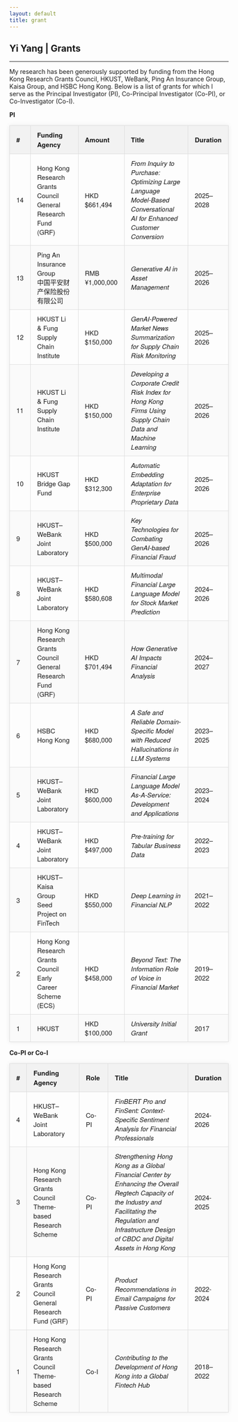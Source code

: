 ```yaml
---
layout: default
title: grant
---
```


## Yi Yang | Grants

* * *

My research has been generously supported by funding from the Hong Kong Research Grants Council, HKUST, WeBank, Ping An Insurance Group, Kaisa Group, and HSBC Hong Kong. Below is a list of grants for which I serve as the Principal Investigator (PI), Co-Principal Investigator (Co-PI), or Co-Investigator (Co-I).


<style>
.styled-table {
  border-collapse: collapse;
  margin: 16px 0;
  font-size: 15px;
  font-family: 'Helvetica Neue', Helvetica, Arial, sans-serif;
  min-width: 100%;
  box-shadow: 0 0 10px rgba(0, 0, 0, 0.08);
}
.styled-table thead tr {
  background-color: #f2f2f2;
  text-align: left;
}
.styled-table th,
.styled-table td {
  padding: 10px 15px;
  border: 1px solid #ddd;
}
.styled-table tbody tr:nth-child(even) {
  background-color: #fafafa;
}
.styled-table tbody tr:hover {
  background-color: #f1f1f1;
}
</style>

**PI**  
<table class="styled-table">
    <colgroup>
    <col style="width: 5%;">     <!-- # -->
    <col style="width: 28%;">    <!-- Funding Agency -->
    <col style="width: 14%;">    <!-- Amount -->
    <col style="width: 43%;">    <!-- Title -->
    <col style="width: 10%;">    <!-- Duration -->
  </colgroup>
  <thead>
    <tr>
      <th>#</th>
      <th>Funding Agency</th>
      <th>Amount</th>
      <th>Title</th>
      <th>Duration</th>
    </tr>
  </thead>
  <tbody>
    <tr>
      <td>14</td>
      <td>Hong Kong Research Grants Council <br>General Research Fund (GRF)</td>
      <td>HKD $661,494</td>
      <td><em>From Inquiry to Purchase: Optimizing Large Language Model-Based Conversational AI for Enhanced Customer Conversion</em></td>
      <td>2025–2028</td>
    </tr>
    <tr>
      <td>13</td>
      <td>Ping An Insurance Group <br>中国平安财产保险股份有限公司</td>
      <td>RMB ¥1,000,000</td>
      <td><em>Generative AI in Asset Management</em></td>
      <td>2025–2026</td>
    </tr>
    <tr>
      <td>12</td>
      <td>HKUST Li & Fung Supply Chain Institute</td>
      <td>HKD $150,000</td>
      <td><em>GenAI-Powered Market News Summarization for Supply Chain Risk Monitoring</em></td>
      <td>2025–2026</td>
    </tr>
    <tr>
      <td>11</td>
      <td>HKUST Li & Fung Supply Chain Institute</td>
      <td>HKD $150,000</td>
      <td><em>Developing a Corporate Credit Risk Index for Hong Kong Firms Using Supply Chain Data and Machine Learning</em></td>
      <td>2025–2026</td>
    </tr>
    <tr>
      <td>10</td>
      <td>HKUST Bridge Gap Fund</td>
      <td>HKD $312,300</td>
      <td><em>Automatic Embedding Adaptation for Enterprise Proprietary Data</em></td>
      <td>2025–2026</td>
    </tr>
    <tr>
      <td>9</td>
      <td>HKUST–WeBank Joint Laboratory</td>
      <td>HKD $500,000</td>
      <td><em>Key Technologies for Combating GenAI-based Financial Fraud</em></td>
      <td>2025–2026</td>
    </tr>
    <tr>
      <td>8</td>
      <td>HKUST–WeBank Joint Laboratory</td>
      <td>HKD $580,608</td>
      <td><em>Multimodal Financial Large Language Model for Stock Market Prediction</em></td>
      <td>2024–2026</td>
    </tr>
    <tr>
      <td>7</td>
      <td>Hong Kong Research Grants Council <br>General Research Fund (GRF)</td>
      <td>HKD $701,494</td>
      <td><em>How Generative AI Impacts Financial Analysis</em></td>
      <td>2024–2027</td>
    </tr>
    <tr>
      <td>6</td>
      <td>HSBC Hong Kong</td>
      <td>HKD $680,000</td>
      <td><em>A Safe and Reliable Domain-Specific Model with Reduced Hallucinations in LLM Systems</em></td>
      <td>2023–2025</td>
    </tr>
    <tr>
      <td>5</td>
      <td>HKUST–WeBank Joint Laboratory</td>
      <td>HKD $600,000</td>
      <td><em>Financial Large Language Model As-A-Service: Development and Applications</em></td>
      <td>2023–2024</td>
    </tr>
    <tr>
      <td>4</td>
      <td>HKUST–WeBank Joint Laboratory</td>
      <td>HKD $497,000</td>
      <td><em>Pre-training for Tabular Business Data</em></td>
      <td>2022–2023</td>
    </tr>
    <tr>
      <td>3</td>
      <td>HKUST–Kaisa Group Seed Project on FinTech</td>
      <td>HKD $550,000</td>
      <td><em>Deep Learning in Financial NLP</em></td>
      <td>2021–2022</td>
    </tr>
    <tr>
      <td>2</td>
      <td>Hong Kong Research Grants Council <br>Early Career Scheme (ECS)</td>
      <td>HKD $458,000</td>
      <td><em>Beyond Text: The Information Role of Voice in Financial Market</em></td>
      <td>2019–2022</td>
    </tr>
    <tr>
      <td>1</td>
      <td>HKUST</td>
      <td>HKD $100,000</td>
      <td><em>University Initial Grant</em></td>
      <td>2017</td>
    </tr>
  </tbody>
</table>


**Co-PI or Co-I**  
<table class="styled-table">
    <colgroup>
    <col style="width: 5%;">     <!-- # -->
    <col style="width: 28%;">    <!-- Funding Agency -->
    <col style="width: 14%;">    <!-- Amount -->
    <col style="width: 43%;">    <!-- Title -->
    <col style="width: 10%;">    <!-- Duration -->
  </colgroup>

  <thead>
    <tr>
      <th>#</th>
      <th>Funding Agency</th>
      <th>Role</th>
      <th>Title</th>
      <th>Duration</th>
    </tr>
  </thead>
  <tbody>
     <tr>
      <td>4</td>
      <td>HKUST–WeBank Joint Laboratory</td>
      <td>Co-PI</td>
      <td><em>FinBERT Pro and FinSent: Context-Specific Sentiment Analysis for Financial Professionals</em></td>
      <td>2024-2026</td>
  </tr>
    <tr>
      <td>3</td>
      <td>Hong Kong Research Grants Council  <br>Theme-based Research Scheme</td>
      <td>Co-PI</td>
      <td><em>Strengthening Hong Kong as a Global Financial Center by Enhancing the Overall Regtech Capacity of the Industry and Facilitating the Regulation and Infrastructure Design of CBDC and Digital Assets in Hong Kong</em></td>
      <td>2024-2025</td>
  </tr>
    <tr>
      <td>2</td>
      <td>Hong Kong Research Grants Council <br>General Research Fund (GRF)</td>
      <td>Co-PI</td>
      <td><em>Product Recommendations in Email Campaigns for Passive Customers</em></td>
      <td>2022-2024</td>
    </tr>
  <tr>
    <td>1</td>
    <td>Hong Kong Research Grants Council  <br>Theme-based Research Scheme</td>
    <td>Co-I</td>
    <td><em>Contributing to the Development of Hong Kong into a Global Fintech Hub</em></td>
    <td>2018–2022</td>
  </tr>
  </tbody>
</table>